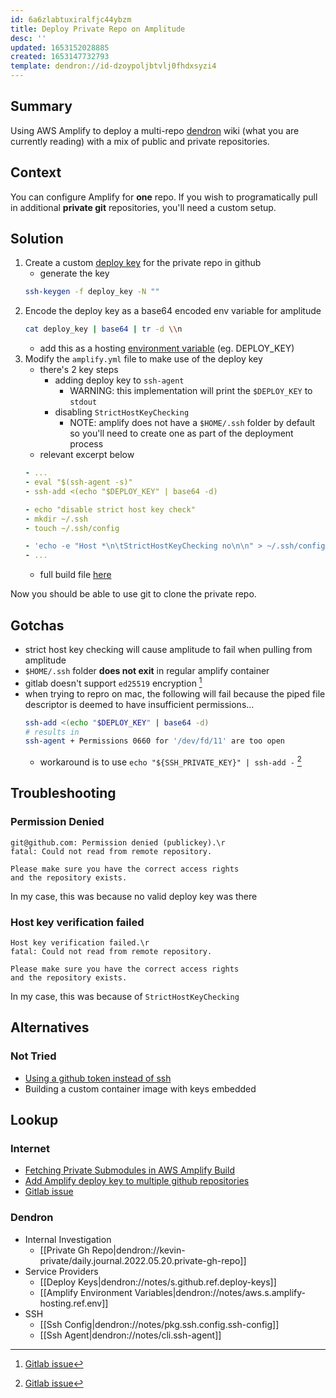 ```yaml
---
id: 6a6zlabtuxiralfjc44ybzm
title: Deploy Private Repo on Amplitude
desc: ''
updated: 1653152028885
created: 1653147732793
template: dendron://id-dzoypoljbtvlj0fhdxsyzi4
---
```


## Summary

Using AWS Amplify to deploy a multi-repo [dendron](https://wiki.dendron.so) wiki (what you are currently reading) with a mix of public and private repositories. 

## Context

You can configure Amplify for **one** repo. If you wish to programatically pull in additional **private git** repositories, you'll need a custom setup.

## Solution
1. Create a custom [deploy key](https://docs.github.com/en/developers/overview/managing-deploy-keys) for the private repo in github
    - generate the key
    ```sh
    ssh-keygen -f deploy_key -N ""
    ```
1. Encode the deploy key as a base64 encoded env variable for amplitude
    ```sh
    cat deploy_key | base64 | tr -d \\n 
    ```
    - add this as a hosting [environment variable](https://docs.aws.amazon.com/amplify/latest/userguide/environment-variables.html#amplify-console-environment-variables) (eg. DEPLOY_KEY)
1. Modify the `amplify.yml` file to make use of the deploy key
    - there's 2 key steps
        - adding deploy key to `ssh-agent`
            - WARNING: this implementation will print the `$DEPLOY_KEY` to `stdout`
        - disabling `StrictHostKeyChecking`
            - NOTE: amplify does not have a `$HOME/.ssh` folder by default so you'll need to create one as part of the deployment process
    - relevant excerpt below
    ```yml
    - ...
    - eval "$(ssh-agent -s)"
    - ssh-add <(echo "$DEPLOY_KEY" | base64 -d)

    - echo "disable strict host key check"
    - mkdir ~/.ssh
    - touch ~/.ssh/config

    - 'echo -e "Host *\n\tStrictHostKeyChecking no\n\n" > ~/.ssh/config'
    - ...
    ```
    - full build file [here](https://github.com/kevinslin/kevin-public-garden/blob/main/amplify.yml)

Now you should be able to use git to clone the private repo.

## Gotchas

- strict host key checking will cause amplitude to fail when pulling from amplitude
- `$HOME/.ssh` folder **does not exit** in regular amplify container
- gitlab doesn't support `ed25519` encryption [^gitlab]
- when trying to repro on mac, the following will fail because the piped file descriptor is deemed to have insufficient permissions...
    ```sh
    ssh-add <(echo "$DEPLOY_KEY" | base64 -d)
    # results in
    ssh-agent + Permissions 0660 for '/dev/fd/11' are too open
    ```
    - workaround is to use `echo "${SSH_PRIVATE_KEY}" | ssh-add -` [^gitlab]

## Troubleshooting

### Permission Denied
```
git@github.com: Permission denied (publickey).\r
fatal: Could not read from remote repository.

Please make sure you have the correct access rights
and the repository exists.
```

In my case, this was because no valid deploy key was there

### Host key verification failed
```
Host key verification failed.\r
fatal: Could not read from remote repository.

Please make sure you have the correct access rights
and the repository exists.
```

In my case, this was because of `StrictHostKeyChecking`

## Alternatives 

### Not Tried
- [Using a github token instead of ssh](https://www.repost.aws/questions/QUUJ9KbqisTlaQEdIMATTBrw/amplify-build-error-could-not-read-from-remote-repository)
- Building a custom container image with keys embedded

## Lookup

### Internet
- [Fetching Private Submodules in AWS Amplify Build](https://stackoverflow.com/questions/56219052/fetching-private-submodules-in-aws-amplify-build)
- [Add Amplify deploy key to multiple github repositories](https://repost.aws/questions/QUMK_kIt1kSJKazyhV8u1vSA)
- [Gitlab issue](https://gitlab.com/gitlab-examples/ssh-private-key/-/issues/1) 

[^gitlab]: [Gitlab issue](https://gitlab.com/gitlab-examples/ssh-private-key/-/issues/1) 

### Dendron
- Internal Investigation
    - [[Private Gh Repo|dendron://kevin-private/daily.journal.2022.05.20.private-gh-repo]]
- Service Providers
    - [[Deploy Keys|dendron://notes/s.github.ref.deploy-keys]]
    - [[Amplify Environment Variables|dendron://notes/aws.s.amplify-hosting.ref.env]]
- SSH
    - [[Ssh Config|dendron://notes/pkg.ssh.config.ssh-config]]
    - [[Ssh Agent|dendron://notes/cli.ssh-agent]]